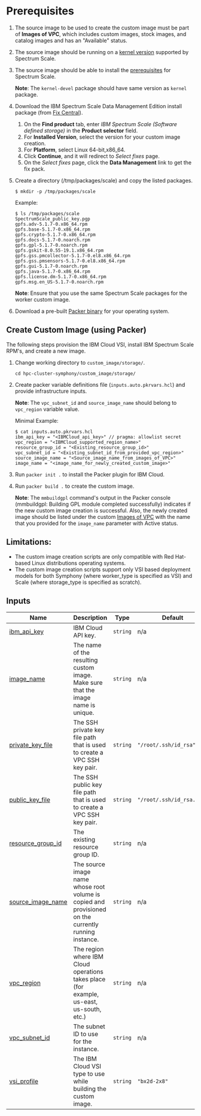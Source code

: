 # Prerequisites

1. The source image to be used to create the custom image must be part of **Images of VPC**, which includes custom images, stock images, and catalog images and has an "Available" status.


2. The source image should be running on a [kernel version](https://www.ibm.com/docs/en/spectrum-scale?topic=STXKQY/gpfsclustersfaq.html#fsi) supported by Spectrum Scale.


3. The source image should be able to install the [prerequisites](https://www.ibm.com/docs/en/spectrum-scale/5.1.5?topic=gpfs-software-requirements) for Spectrum Scale.

   **Note**: The `kernel-devel` package should have same version as `kernel` package.


4. Download the IBM Spectrum Scale Data Management Edition install package (from [Fix Central](https://www.ibm.com/support/fixcentral)).
   1. On the **Find product** tab, enter _IBM Spectrum Scale (Software defined storage)_ in the **Product selector** field.
   2. For **Installed Version**, select the version for your custom image creation.
   3. For **Platform**, select Linux 64-bit,x86_64.
   4. Click **Continue**, and it will redirect to _Select fixes_ page.
   5. On the _Select fixes_ page, click the **Data Management** link to get the fix pack.

5. Create a directory (/tmp/packages/scale) and copy the listed packages.

   ```cli
   $ mkdir -p /tmp/packages/scale
   ```

   Example:
   ```cli
   $ ls /tmp/packages/scale
   SpectrumScale_public_key.pgp
   gpfs.adv-5.1.7-0.x86_64.rpm
   gpfs.base-5.1.7-0.x86_64.rpm
   gpfs.crypto-5.1.7-0.x86_64.rpm
   gpfs.docs-5.1.7-0.noarch.rpm
   gpfs.gpl-5.1.7-0.noarch.rpm
   gpfs.gskit-8.0.55-19.1.x86_64.rpm
   gpfs.gss.pmcollector-5.1.7-0.el8.x86_64.rpm
   gpfs.gss.pmsensors-5.1.7-0.el8.x86_64.rpm
   gpfs.gui-5.1.7-0.noarch.rpm
   gpfs.java-5.1.7-0.x86_64.rpm
   gpfs.license.dm-5.1.7-0.x86_64.rpm
   gpfs.msg.en_US-5.1.7-0.noarch.rpm
    ```

   **Note**: Ensure that you use the same Spectrum Scale packages for the worker custom image.


6. Download a pre-built [Packer binary](https://www.packer.io/downloads) for your operating system.

## Create Custom Image (using Packer)

The following steps provision the IBM Cloud VSI, install IBM Spectrum Scale RPM's, and create a new image.

1. Change working directory to `custom_image/storage/`.

   ```cli
   cd hpc-cluster-symphony/custom_image/storage/
   ```

2. Create packer variable definitions file (`inputs.auto.pkrvars.hcl`) and provide infrastructure inputs.

   **Note**: The `vpc_subnet_id` and `source_image_name` should belong to `vpc_region` variable value.

   Minimal Example:

   ```jsonc
   $ cat inputs.auto.pkrvars.hcl
   ibm_api_key = "<IBMCloud_api_key>" // pragma: allowlist secret
   vpc_region = "<IBMCloud_supported_region_name>"
   resource_group_id = "<Existing_resource_group_id>"
   vpc_subnet_id = "<Existing_subnet_id_from_provided_vpc_region>"
   source_image_name = "<Source_image_name_from_images_of_VPC>"
   image_name = "<image_name_for_newly_created_custom_image>"
    ```

3. Run `packer init .` to install the Packer plugin for IBM Cloud.


4. Run `packer build .` to create the custom image.

   **Note**: The `mmbuildgpl` command's output in the Packer console (mmbuildgpl: Building GPL module completed successfully) indicates if the new custom image creation is successful. Also, the newly created image should be listed under the custom [Images of VPC](https://cloud.ibm.com/vpc-ext/compute/images) with the name that you provided for the `image_name` parameter with Active status.


## Limitations:

- The custom image creation scripts are only compatible with Red Hat-based Linux distributions operating systems.
- The custom image creation scripts support only VSI based deployment models for both Symphony (where worker_type is specified as VSI) and Scale (where storage_type is specified as scratch).

<!-- BEGIN_TF_DOCS -->
## Inputs

| Name | Description | Type | Default | Required |
|------|-------------|------|---------|:--------:|
| <a name="input_ibm_api_key"></a> [ibm\_api\_key](#input\_ibm\_api\_key) | IBM Cloud API key. | `string` | n/a | yes |
| <a name="input_image_name"></a> [image\_name](#input\_image\_name) | The name of the resulting custom image. Make sure that the image name is unique. | `string` | n/a | yes |
| <a name="input_private_key_file"></a> [private\_key\_file](#input\_private\_key\_file) | The SSH private key file path that is used to create a VPC SSH key pair. | `string` | `"/root/.ssh/id_rsa"` | no |
| <a name="input_public_key_file"></a> [public\_key\_file](#input\_public\_key\_file) | The SSH public key file path that is used to create a VPC SSH key pair. | `string` | `"/root/.ssh/id_rsa.pub"` | no |
| <a name="input_resource_group_id"></a> [resource\_group\_id](#input\_resource\_group\_id) | The existing resource group ID. | `string` | n/a | yes |
| <a name="input_source_image_name"></a> [source\_image\_name](#input\_source\_image\_name) | The source image name whose root volume is copied and provisioned on the currently running instance. | `string` | n/a | yes |
| <a name="input_vpc_region"></a> [vpc\_region](#input\_vpc\_region) | The region where IBM Cloud operations takes place (for example, us-east, us-south, etc.) | `string` | n/a | yes |
| <a name="input_vpc_subnet_id"></a> [vpc\_subnet\_id](#input\_vpc\_subnet\_id) | The subnet ID to use for the instance. | `string` | n/a | yes |
| <a name="input_vsi_profile"></a> [vsi\_profile](#input\_vsi\_profile) | The IBM Cloud VSI type to use while building the custom image. | `string` | `"bx2d-2x8"` | no |
